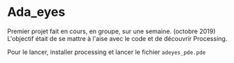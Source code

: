# Ada_eyes

Premier projet fait en cours, en groupe, sur une semaine. (octobre 2019)
L'objectif était de se mattre à l'aise avec le code et de découvrir Processing.

Pour le lancer, installer processing et lancer le fichier `adeyes_pde.pde`
